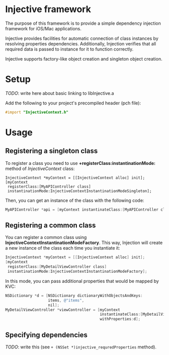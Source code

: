 # Injective framework

The purpose of this framework is to provide a simple dependency injection  framework for iOS/Mac applications.

Injective provides facilities for automatic connection of class instances by resolving properties dependencies. Additionally, Injection verifies that all required data is passed to instance for it to function correctly.

Injective supports factory-like object creation and singleton object creation.

# Setup

*TODO*: write here about basic linking to libInjective.a

Add the following to your project's precompiled header (pch file):

```objectivec
#import "InjectiveContext.h"
```

# Usage

## Registering a singleton class

To register a class you need to use **+registerClass:instantinationMode:**  method of *InjectiveContext* class:

```objc
InjectiveContext *myContext = [[InjectiveContext alloc] init];
[myContext
 registerClass:[MyAPIController class]
 instantinationMode:InjectiveContextInstantinationModeSingleton];
```

Then, you can get an instance of the class with the following code:

```objectivec
MyAPIController *api = [myContext instantinateClass:[MyAPIController class] withProperties:nil];
```

## Registering a common class

You can register a common class using **InjectiveContextInstantinationModeFactory**. This way, Injection will create a new instance of the class each time you instantiate it:

```objectivec
InjectiveContext *myContext = [[InjectiveContext alloc] init];
[myContext
 registerClass:[MyDetailViewController class]
 instantinationMode:InjectiveContextInstantinationModeFactory];
```

In this mode, you can pass additional properties that would be mapped by KVC:

```objectivec
NSDictionary *d = [NSDictionary dictionaryWithObjectsAndKeys:
                   items, @"items",
                   nil];
MyDetailViewController *viewController = [myContext
                                          instantinateClass:[MyDetailViewController class] 
                                          withProperties:d];
```

## Specifying dependencies

*TODO*: write this (see `+ (NSSet *)injective_requredProperties` method).